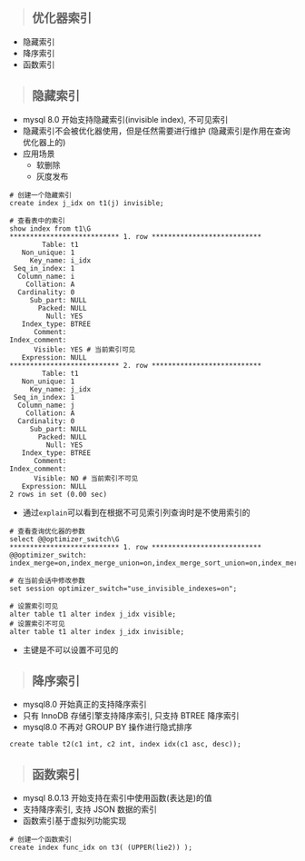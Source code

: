 > ## 优化器索引

* 隐藏索引
* 降序索引
* 函数索引

> ## 隐藏索引

* mysql 8.0 开始支持隐藏索引(invisible index), 不可见索引
* 隐藏索引不会被优化器使用，但是任然需要进行维护 (隐藏索引是作用在查询优化器上的)
* 应用场景
  * 软删除
  * 灰度发布

```mysql
# 创建一个隐藏索引
create index j_idx on t1(j) invisible;

# 查看表中的索引
show index from t1\G
*************************** 1. row ***************************
        Table: t1
   Non_unique: 1
     Key_name: i_idx
 Seq_in_index: 1
  Column_name: i
    Collation: A
  Cardinality: 0
     Sub_part: NULL
       Packed: NULL
         Null: YES
   Index_type: BTREE
      Comment:
Index_comment:
      Visible: YES # 当前索引可见
   Expression: NULL
*************************** 2. row ***************************
        Table: t1
   Non_unique: 1
     Key_name: j_idx
 Seq_in_index: 1
  Column_name: j
    Collation: A
  Cardinality: 0
     Sub_part: NULL
       Packed: NULL
         Null: YES
   Index_type: BTREE
      Comment:
Index_comment:
      Visible: NO # 当前索引不可见
   Expression: NULL
2 rows in set (0.00 sec)
```

* 通过`explain`可以看到在根据不可见索引列查询时是不使用索引的

```mysql
# 查看查询优化器的参数
select @@optimizer_switch\G
*************************** 1. row ***************************
@@optimizer_switch: index_merge=on,index_merge_union=on,index_merge_sort_union=on,index_merge_intersection=on,engine_condition_pushdown=on,index_condition_pushdown=on,mrr=on,mrr_cost_based=on,block_nested_loop=on,batched_key_access=off,materialization=on,semijoin=on,loosescan=on,firstmatch=on,duplicateweedout=on,subquery_materialization_cost_based=on,use_index_extensions=on,condition_fanout_filter=on,derived_merge=on,use_invisible_indexes=off,skip_scan=on

# 在当前会话中修改参数
set session optimizer_switch="use_invisible_indexes=on";

# 设置索引可见
alter table t1 alter index j_idx visible;
# 设置索引不可见
alter table t1 alter index j_idx invisible;
```

* 主键是不可以设置不可见的

> ## 降序索引

* mysql8.0 开始真正的支持降序索引
* 只有 InnoDB 存储引擎支持降序索引, 只支持 BTREE 降序索引
* mysql8.0 不再对 GROUP BY 操作进行隐式排序

```mysql
create table t2(c1 int, c2 int, index idx(c1 asc, desc));
```

> ## 函数索引

* mysql 8.0.13 开始支持在索引中使用函数(表达是)的值
* 支持降序索引, 支持 JSON 数据的索引
* 函数索引基于虚拟列功能实现

```mysql
# 创建一个函数索引
create index func_idx on t3( (UPPER(lie2)) );
```

